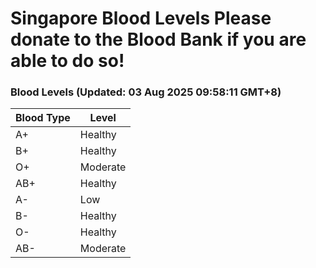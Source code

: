 Singapore Blood Levels
 Please donate to the Blood Bank if you are able to do so!
================================================================================================================================

### Blood Levels (Updated: 03 Aug 2025 09:58:11 GMT+8)
| Blood Type | Level     |
|------------|-----------|
| A+     | Healthy |
| B+     | Healthy |
| O+     | Moderate |
| AB+     | Healthy |
| A-     | Low |
| B-     | Healthy |
| O-     | Healthy |
| AB-     | Moderate |

